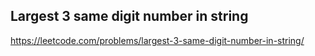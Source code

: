 ## Largest 3 same digit number in string
https://leetcode.com/problems/largest-3-same-digit-number-in-string/

